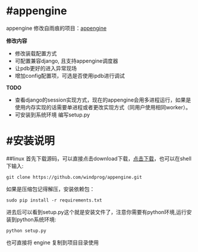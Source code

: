 #appengine
=========
appengine 修改自雨痕的项目：[appengine](https://github.com/qyuhen/appengine)

**修改内容**

* 修改装载配置方式
* 可配置兼容django, 且支持appengine调度器
* 让pdb更好的进入异常现场
* 增加config配置项，可选是否使用ipdb进行调试

**TODO**

* 查看django的session实现方式，现在的appengine会用多进程运行，如果是使用内存实现的话需要单进程或者更改实现方式（同用户使用相同worker）。
* 可安装到系统环境 编写setup.py

#安装说明
===================
##linux
首先下载源码，可以直接点击download下载，[点击下载](https://github.com/windprog/appengine/archive/master.zip)，也可以在shell下输入:

	git clone https://github.com/windprog/appengine.git

如果是压缩包记得解压，安装依赖包：

    sudo pip install -r requirements.txt

进去后可以看到setup.py这个就是安装文件了，注意你需要有python环境,运行安装到python系统环境:

	python setup.py

也可直接将 engine 复制到项目目录使用
